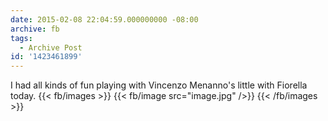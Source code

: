 ```yaml
---
date: 2015-02-08 22:04:59.000000000 -08:00
archive: fb
tags: 
  - Archive Post
id: '1423461899'
---
```


I had all kinds of fun playing with Vincenzo Menanno's little with Fiorella today.
{{< fb/images >}}
{{< fb/image src="image.jpg" />}}
{{< /fb/images >}}
